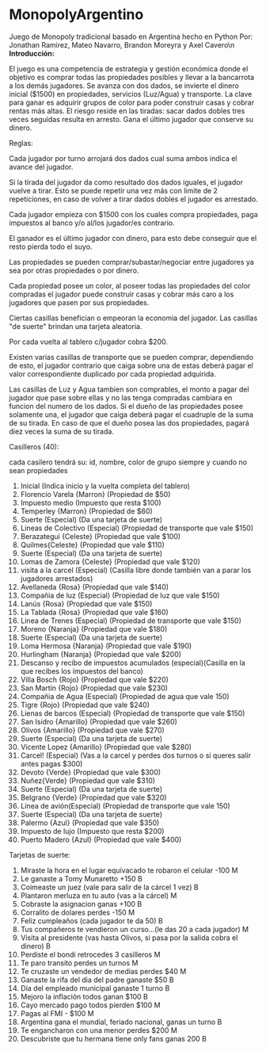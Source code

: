 # MonopolyArgentino
Juego de Monopoly tradicional basado en Argentina hecho en Python
Por: Jonathan Ramirez, Mateo Navarro, Brandon Moreyra  y Axel Cavero\n
**Introducción:**

El juego es una competencia de estrategia y gestión económica donde el objetivo es comprar todas las propiedades posibles y llevar a la bancarrota a los demás jugadores.
Se avanza con dos dados, se invierte el dinero inicial ($1500) en propiedades, servicios (Luz/Agua) y transporte. La clave para ganar es adquirir grupos de color para poder construir casas y cobrar rentas más altas. El riesgo reside en las tiradas: sacar dados dobles tres veces seguidas resulta en arresto. Gana el último jugador que conserve su dinero.

Reglas:

Cada jugador por turno arrojará dos dados cual suma ambos indica el avance del jugador.

Si la tirada del jugador da como resultado dos dados iguales, el jugador vuelve a tirar. 
Esto se puede repetir una vez más con limite de 2 repeticiones, en caso de volver a tirar dados dobles el jugador es arrestado.

Cada jugador empieza con $1500 con los cuales compra propiedades, paga impuestos al banco y/o al/los jugador/es contrario.

El ganador es el último jugador con dinero, para esto debe conseguir que el resto pierda todo el suyo. 

Las propiedades se pueden comprar/subastar/negociar entre jugadores ya sea por otras propiedades o por dinero.

Cada propiedad posee un color, al poseer todas las propiedades del color compradas el jugador puede construir casas y cobrar más caro a los jugadores que pasen por sus propiedades.

Ciertas casillas benefician o empeoran la economia del jugador. Las casillas "de suerte" brindan una tarjeta aleatoria.

Por cada vuelta al tablero c/jugador cobra $200.

Existen varias casillas de transporte que se pueden comprar, dependiendo de esto, el jugador contrario que caiga sobre una de estas deberá pagar el valor correspondiente duplicado por cada propiedad adquirida.

Las casillas de Luz y Agua tambien son comprables, el monto a pagar del jugador que pase sobre ellas y no las tenga compradas cambiara en funcion del numero de los dados. Si el dueño de las propiedades posee solamente una, el jugador que caiga deberá pagar el cuadruple de la suma de su tirada. En caso de que el dueño posea las dos propiedades, pagará diez veces la suma de su tirada.

Casilleros (40):

cada casilero tendrá su: id, nombre, color de grupo
siempre y cuando no sean propiedades

1) Inicial (Indica inicio y la vuelta completa del tablero)
2) Florencio Varela {Marron} (Propiedad de $50)
3) Impuesto medio (Impuesto que resta $100)
4) Temperley {Marron} (Propiedad de $60)
5) Suerte (Especial) (Da una tarjeta de suerte)
6) Lineas de Colectivo (Especial) (Propiedad de transporte que vale $150)
7) Berazategui {Celeste} (Propiedad que vale $100)
8) Quilmes{Celeste} (Propiedad que vale $110)
9) Suerte (Especial) (Da una tarjeta de suerte)
10) Lomas de Zamora {Celeste} (Propiedad que vale $120)
11) visita a la carcel (Especial) (Casilla libre donde también van a parar los jugadores arrestados)
12) Avellaneda {Rosa} (Propiedad que vale $140)
13) Compañia de luz (Especial) (Propiedad de luz que vale $150)
14) Lanús {Rosa} (Propiedad que vale $150)
15) La Tablada {Rosa} (Propiedad que vale $160)
16) Linea de Trenes (Especial) (Propiedad de transporte que vale $150)
17) Moreno {Naranja} (Propiedad que vale $180)
18) Suerte (Especial) (Da una tarjeta de suerte)
19) Loma Hermosa {Naranja} (Propiedad que vale $190)
20) Hurlingham {Naranja} (Propiedad que vale $200)
21) Descanso y recibo de impuestos acumulados (especial)(Casilla en la que recibes los impuestos del banco)
22) Villa Bosch {Rojo} (Propiedad que vale $220)
23) San Martin {Rojo} (Propiedad que vale $230)
24) Compañia de Agua (Especial) (Propiedad de agua que vale 150)
25) Tigre {Rojo} (Propiedad que vale $240)
26) Lienas de barcos (Especial) (Propiedad de transporte que vale $150)
27) San Isidro {Amarillo} (Propiedad que vale $260)
28) Olivos {Amarillo} (Propiedad que vale $270)
29) Suerte (Especial) (Da una tarjeta de suerte)
30) Vicente Lopez {Amarillo} (Propiedad que vale $280)
31) Carcel! (Especial) (Vas a la carcel y perdes dos turnos o si queres salir antes pagas $300) 
32) Devoto {Verde} (Propiedad que vale $300)
33) Nuñez{Verde} (Propiedad que vale $310)
34) Suerte (Especial) (Da una tarjeta de suerte)
35) Belgrano {Verde} (Propiedad que vale $320)
36) Linea de avión(Especial) (Propiedad de transporte que vale 150)
37) Suerte (Especial) (Da una tarjeta de suerte)
38) Palermo {Azul} (Propiedad que vale $350)
39) Impuesto de lujo (Impuesto que resta $200)
40) Puerto Madero {Azul} (Propiedad que vale $400)

Tarjetas de suerte:
1) Miraste la hora en el lugar equivacado te robaron el celular -100 M
2) Le ganaste a Tomy Munaretto +150 B
3) Coimeaste un juez (vale para salir de la cárcel 1 vez) B
4) Plantaron merluza en tu auto (vas a la cárcel) M
5) Cobraste la asignacion ganas +100 B
6) Corralito de dolares perdes -150 M
7) Feliz cumpleaños (cada jugador te da 50) B 
8) Tus compañeros te vendieron un curso...(le das 20 a cada jugador) M
9) Visita al presidente (vas hasta Olivos, si pasa por la salida cobra el dinero) B
10) Perdiste el bondi retrocedes 3 casilleros M
11) Te paro transito perdes un turnos  M
12) Te cruzaste un vendedor de medias perdes $40 M
13) Ganaste la rifa del dia del padre ganaste $50 B
14) Dia del empleado municipal ganaste 1 turno B
15) Mejoro la inflación todos ganan $100 B
16) Cayo mercado pago todos pierden $100 M
17) Pagas al FMI - $100 M 
18) Argentina gana el mundial, feriado nacional, ganas un turno B
19) Te engancharon con una menor perdes $200 M
20) Descubriste que tu hermana tiene only fans ganas 200 B
